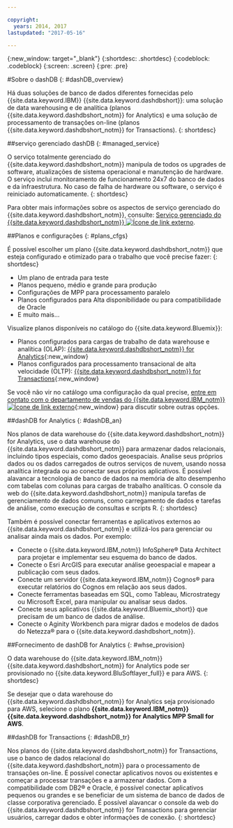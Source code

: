```yaml
---

copyright:
  years: 2014, 2017
lastupdated: "2017-05-16"

---
```


<!-- Attribute definitions --> 
{:new_window: target="_blank"}
{:shortdesc: .shortdesc}
{:codeblock: .codeblock}
{:screen: .screen}
{:pre: .pre}

#Sobre o dashDB
{: #dashDB_overview}

Há duas soluções de banco de dados diferentes fornecidas pelo {{site.data.keyword.IBM}} {{site.data.keyword.dashdbshort}}: uma solução de data warehousing e de analítica (planos {{site.data.keyword.dashdbshort_notm}} for Analytics) e uma solução de processamento de transações on-line (planos {{site.data.keyword.dashdbshort_notm}} for Transactions).
{: shortdesc}

##serviço gerenciado
dashDB
{: #managed_service}

O serviço totalmente gerenciado do {{site.data.keyword.dashdbshort_notm}} manipula de todos os upgrades de software, atualizações de sistema operacional e manutenção de hardware. O serviço inclui monitoramento de funcionamento 24x7 do banco de dados e da infraestrutura. No caso de falha de hardware ou software, o serviço é reiniciado automaticamente.
{: shortdesc}

Para obter mais informações sobre os aspectos de serviço gerenciado do {{site.data.keyword.dashdbshort_notm}}, consulte: [Serviço gerenciado do {{site.data.keyword.dashdbshort_notm}} ![Ícone de link externo](../../icons/launch-glyph.svg "Ícone de link externo")](https://www.ibm.com/support/knowledgecenter/SS6NHC/com.ibm.swg.im.dashdb.doc/managed_service.html).

##Planos e configurações
{: #plans_cfgs}

É possível escolher um plano {{site.data.keyword.dashdbshort_notm}} que esteja configurado e otimizado para o trabalho que você precise fazer:
{: shortdesc}

   * Um plano de entrada para teste
   * Planos pequeno, médio e grande para produção
   * Configurações de MPP para processamento paralelo
   * Planos configurados para Alta disponibilidade ou para compatibilidade de Oracle
   * E muito mais...

Visualize planos disponíveis no catálogo do {{site.data.keyword.Bluemix}}:
   * Planos configurados para cargas de trabalho de data warehouse e analítica (OLAP): [{{site.data.keyword.dashdbshort_notm}} for Analytics](https://console.ng.bluemix.net/catalog/services/dashdb-for-analytics){:new_window}
   * Planos configurados para processamento transacional de alta velocidade (OLTP): [{{site.data.keyword.dashdbshort_notm}} for Transactions](https://console.ng.bluemix.net/catalog/services/dashdb-for-transactions-sql-database){:new_window}

Se você não vir no catálogo uma configuração da qual precise, [entre em contato com o departamento de vendas do {{site.data.keyword.IBM_notm}} ![Ícone de link externo](../../icons/launch-glyph.svg "Ícone de link externo")](https://www.ibm.com/connect/ibm/us/en/?lnk=fcw){:new_window} para discutir sobre outras opções.

##dashDB for Analytics
{: #dashDB_an}

Nos planos de data warehouse do {{site.data.keyword.dashdbshort_notm}} for Analytics, use o data warehouse do {{site.data.keyword.dashdbshort_notm}} para armazenar dados relacionais, incluindo tipos especiais, como dados geoespaciais. Analise seus próprios dados ou os dados carregados de outros serviços de nuvem, usando nossa analítica integrada
ou ao conectar seus próprios aplicativos. É possível alavancar a tecnologia de banco de dados na
memória de alto desempenho com tabelas com colunas para cargas de trabalho analíticas. O console da web do {{site.data.keyword.dashdbshort_notm}} manipula
tarefas de gerenciamento de dados comuns, como carregamento de dados e tarefas de análise, como execução de consultas e
scripts R.
{: shortdesc}

Também
é possível conectar ferramentas e aplicativos externos ao {{site.data.keyword.dashdbshort_notm}} e
utilizá-los para gerenciar ou analisar ainda mais os dados. Por exemplo:
   * Conecte o {{site.data.keyword.IBM_notm}} InfoSphere® Data Architect para projetar e implementar seu esquema do banco de dados.
   * Conecte o Esri ArcGIS para executar análise geoespacial e mapear a publicação
com seus dados.
   * Conecte um servidor {{site.data.keyword.IBM_notm}} Cognos® para executar relatórios do Cognos em relação aos seus dados.
   * Conecte ferramentas baseadas em SQL, como Tableau, Microstrategy ou Microsoft Excel, para manipular ou analisar seus dados.
   * Conecte seus aplicativos {{site.data.keyword.Bluemix_short}} que precisam de um banco de dados de análise.
   * Conecte o Aginity Workbench para migrar dados e modelos de dados do Netezza® para o {{site.data.keyword.dashdbshort_notm}}.

##Fornecimento de dashDB for Analytics
{: #whse_provision}

O data warehouse do {{site.data.keyword.IBM_notm}} {{site.data.keyword.dashdbshort_notm}} for Analytics pode ser provisionado no {{site.data.keyword.BluSoftlayer_full}} e para AWS.
{: shortdesc}

Se desejar que o data warehouse do {{site.data.keyword.dashdbshort_notm}} for Analytics seja provisionado para AWS, selecione o plano **{{site.data.keyword.IBM_notm}} {{site.data.keyword.dashdbshort_notm}} for Analytics MPP Small for AWS**.

##dashDB for Transactions
{: #dashDB_tr}

Nos
planos do {{site.data.keyword.dashdbshort_notm}} for Transactions, use o banco de dados relacional do {{site.data.keyword.dashdbshort_notm}} para o processamento de transações on-line. É possível conectar aplicativos novos ou existentes e começar a processar transações e a armazenar dados. Com a compatibilidade com DB2® e Oracle, é possível conectar aplicativos pequenos ou grandes e se beneficiar de um sistema de banco de dados de classe corporativa gerenciado. É possível alavancar o console da web do {{site.data.keyword.dashdbshort_notm}} for Transactions para gerenciar usuários, carregar dados e obter informações de conexão.
{: shortdesc}

<!-- ##dashDB web console overview
{: #console_overview}

You can manage your {{site.data.keyword.dashdbshort_notm}} database, analyze your data, and monitor sensitive data with the {{site.data.keyword.dashdbshort_notm}} web console accessible from {{site.data.keyword.Bluemix_notm}}.
{: shortdesc}

Open the web console by clicking the service tile on your application overview page, and then click **Open**.

Single sign-on authentication connects you directly to the web console. You can access connection information from the web console, and the **Downloads** page includes links to client drivers for accessing {{site.data.keyword.dashdbshort_notm}} from remote applications. You can also access sample data and reports.

###Sensitive data reporting

The {{site.data.keyword.dashdbshort_notm}} web console includes a sensitive data reporting feature that detects and monitors sensitive objects in the {{site.data.keyword.dashdbshort_notm}} data warehouse, such as credit card numbers and US Social Security numbers.

To run and view reports that identify columns that contain sensitive data and provide information about connections and activities that access the sensitive data, select **Monitor &gt; Sensitive Data** in the web console. -->


<!-- ##IBM Analytics Services
{: #analytics_services}

For more information about {{site.data.keyword.IBM_notm}} analytics services and finding your local services representative, see: [{{site.data.keyword.IBM_notm}} Analytics Services ![External link icon](../../icons/launch-glyph.svg "External link icon")](http://www.ibm.com/software/data/services/).
{: shortdesc} -->














